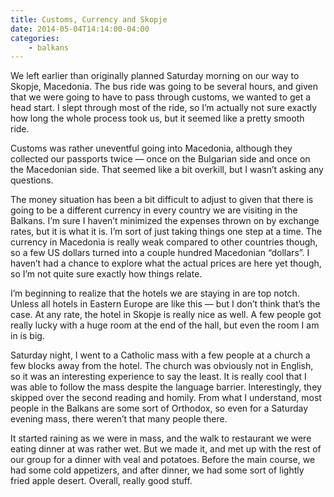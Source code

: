 ```yaml
---
title: Customs, Currency and Skopje
date: 2014-05-04T14:14:00-04:00
categories:
    - balkans
---
```


We left earlier than originally planned Saturday morning on our way to Skopje, Macedonia. The bus ride was going to be several hours, and given that we were going to have to pass through customs, we wanted to get a head start. I slept through most of the ride, so I’m actually not sure exactly how long the whole process took us, but it seemed like a pretty smooth ride.

Customs was rather uneventful going into Macedonia, although they collected our passports twice — once on the Bulgarian side and once on the Macedonian side. That seemed like a bit overkill, but I wasn’t asking any questions.

The money situation has been a bit difficult to adjust to given that there is going to be a different currency in every country we are visiting in the Balkans. I’m sure I haven’t minimized the expenses thrown on by exchange rates, but it is what it is. I’m sort of just taking things one step at a time. The currency in Macedonia is really weak compared to other countries though, so a few US dollars turned into a couple hundred Macedonian “dollars”. I haven’t had a chance to explore what the actual prices are here yet though, so I’m not quite sure exactly how things relate.

I’m beginning to realize that the hotels we are staying in are top notch. Unless all hotels in Eastern Europe are like this — but I don’t think that’s the case. At any rate, the hotel in Skopje is really nice as well. A few people got really lucky with a huge room at the end of the hall, but even the room I am in is big.

Saturday night, I went to a Catholic mass with a few people at a church a few blocks away from the hotel. The church was obviously not in English, so it was an interesting experience to say the least. It is really cool that I was able to follow the mass despite the language barrier. Interestingly, they skipped over the second reading and homily. From what I understand, most people in the Balkans are some sort of Orthodox, so even for a Saturday evening mass, there weren’t that many people there.

It started raining as we were in mass, and the walk to restaurant we were eating dinner at was rather wet. But we made it, and met up with the rest of our group for a dinner with veal and potatoes. Before the main course, we had some cold appetizers, and after dinner, we had some sort of lightly fried apple desert. Overall, really good stuff.

